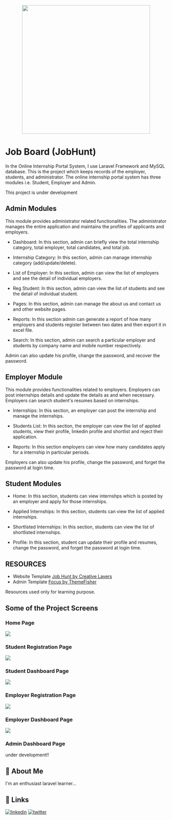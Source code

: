 <p align="center"><a href="https://github.com/theritikchoure/jobhunt" target="_blank"><img src="/public/front_asset/images/resource/logo.png" width="400"></a></p>


# Job Board (JobHunt)

In the Online Internship Portal System, I use Laravel Framework and MySQL database. This is the project which keeps records of the employer, students, and administrator. The online internship portal system has three modules i.e. Student, Employer and Admin.

This project is under development


## Admin Modules

This module provides administrator related functionalities. The administrator manages the entire application and maintains the profiles of applicants and employers.

- Dashboard: In this section, admin can briefly view the total internship category, total employer, total candidates, and total job.

- Internship Category: In this section, admin can manage internship category (add/update/delete).

- List of Employer: In this section, admin can view the list of employers and see the detail of individual employers.

- Reg Student: In this section, admin can view the list of students and see the detail of individual student.

- Pages:  In this section, admin can manage the about us and contact us and other website pages.

- Reports: In this section admin can generate a report of how many employers and students register between two dates and then export it in excel file.

- Search: In this section, admin can search a particular employer and students by company name and mobile number respectively.

Admin can also update his profile, change the password, and recover the password.


## Employer Module

This module provides functionalities related to employers. Employers can post internships details and update the details as and when necessary. Employers can search student's resumes based on internships.

- Internships: In this section, an employer can post the internship and manage the internships.

- Students List: In this section, the employer can view the list of applied students, view their profile, linkedin profile and shortlist and reject their application.

- Reports: In this section employers can view how many candidates apply for a internship in particular periods.

Employers can also update his profile, change the password, and forget the password at login time.

## Student Modules

- Home: In this section, students can view internshps which is posted by an employer and apply for those internships.

- Applied Internships: In this section, students can view the list of applied internships.

- Shortlisted Internships: In this section, students can view the list of shortlisted internships.

- Profile: In this section, student can update their profile and resumes, change the password, and forget the password at login time.


## RESOURCES

 - Website Template [Job Hunt by Creative Layers](https://creativelayers.net/themes/jobhunt-html/index.html)
 - Admin Template [Focus by ThemeFisher](https://themefisher.com/products/focus-bootstrap4-admin-template/)
 
 Resources used only for learning purpose.

 
## Some of the Project Screens

### Home Page

<img src="/public/screenshots/home-page.png">

### Student Registration Page

<img src="/public/screenshots/student-registration-page.png">

### Student Dashboard Page

<img src="/public/screenshots/student-dashboard-page.png">

### Employer Registration Page

<img src="/public/screenshots/employer-registration-page.png">

### Employer Dashboard Page

<img src="/public/screenshots/employer-dashboard-page.png">

### Admin Dashboard Page

under development!!


## 🚀 About Me
I'm an enthusiast laravel learner...

## 🔗 Links
[![linkedin](https://img.shields.io/badge/linkedin-0A66C2?style=for-the-badge&logo=linkedin&logoColor=white)](https://linkedin.com/in/ritikchourasiya)
[![twitter](https://img.shields.io/badge/twitter-1DA1F2?style=for-the-badge&logo=twitter&logoColor=white)](https://twitter.com/ritikchoure)  